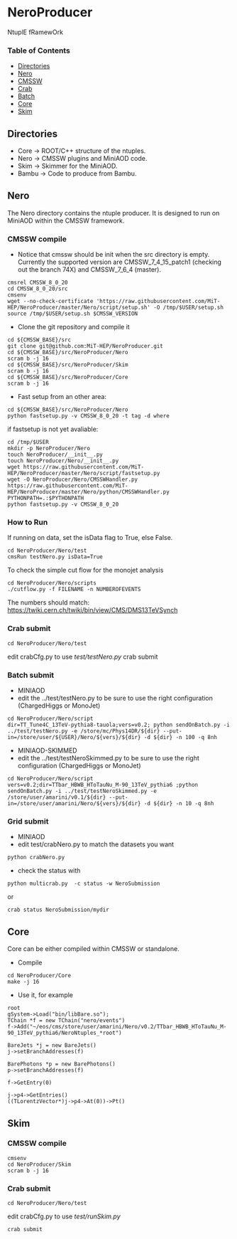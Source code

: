 # NeroProducer
NtuplE fRamewOrk

### Table of Contents
- [Directories](#user-content-directories)
- [Nero](#user-content-nero)
- [CMSSW](#user-content-cmssw)
- [Crab](#user-content-crab-submit)
- [Batch](#user-content-batch-submit)
- [Core](#user-content-core)
- [Skim](#user-content-skim)

## Directories
* Core -> ROOT/C++ structure of the ntuples.
* Nero -> CMSSW plugins and MiniAOD code.
* Skim -> Skimmer for the MiniAOD. 
* Bambu -> Code to produce from Bambu. 

## Nero
The Nero directory contains the ntuple producer. 
It is designed to run on MiniAOD within the CMSSW framework.


### CMSSW compile
* Notice that cmssw should be init when the src directory is empty.
Currently the supported version are CMSSW\_7\_4\_15\_patch1 (checking out the branch 74X) and CMSSW\_7\_6\_4 (master).
```
cmsrel CMSSW_8_0_20
cd CMSSW_8_0_20/src
cmsenv
wget --no-check-certificate 'https://raw.githubusercontent.com/MiT-HEP/NeroProducer/master/Nero/script/setup.sh' -O /tmp/$USER/setup.sh
source /tmp/$USER/setup.sh $CMSSW_VERSION
```
* Clone the git repository and compile it
```
cd ${CMSSW_BASE}/src
git clone git@github.com:MiT-HEP/NeroProducer.git
cd ${CMSSW_BASE}/src/NeroProducer/Nero
scram b -j 16
cd ${CMSSW_BASE}/src/NeroProducer/Skim
scram b -j 16
cd ${CMSSW_BASE}/src/NeroProducer/Core
scram b -j 16
```

* Fast setup from an other area:
```
cd ${CMSSW_BASE}/src/NeroProducer/Nero
python fastsetup.py -v CMSSW_8_0_20 -t tag -d where
```
if fastsetup is not yet avaliable:
```
cd /tmp/$USER
mkdir -p NeroProducer/Nero
touch NeroProducer/__init__.py
touch NeroProducer/Nero/__init__.py
wget https://raw.githubusercontent.com/MiT-HEP/NeroProducer/master/Nero/script/fastsetup.py
wget -O NeroProducer/Nero/CMSSWHandler.py https://raw.githubusercontent.com/MiT-HEP/NeroProducer/master/Nero/python/CMSSWHandler.py
PYTHONPATH=.:$PYTHONPATH
python fastsetup.py -v CMSSW_8_0_20
```

### How to Run
If running on data, set the isData flag to True, else False.
```
cd NeroProducer/Nero/test
cmsRun testNero.py isData=True
```

To check the simple cut flow for the monojet analysis
```
cd NeroProducer/Nero/scripts
./cutflow.py -f FILENAME -n NUMBEROFEVENTS
```
The numbers should match: https://twiki.cern.ch/twiki/bin/view/CMS/DMS13TeVSynch

### Crab submit
```
cd NeroProducer/Nero/test
```
edit crabCfg.py to use _test/testNero.py_
crab submit

### Batch submit
* MINIAOD
* edit the ../test/testNero.py to be sure to use the right configuration (ChargedHiggs or MonoJet) 
```
cd NeroProducer/Nero/script
dir=TT_Tune4C_13TeV-pythia8-tauola;vers=v0.2; python sendOnBatch.py -i ../test/testNero.py -e /store/mc/Phys14DR/${dir} --put-in=/store/user/${USER}/Nero/${vers}/${dir} -d ${dir} -n 100 -q 8nh
```
* MINIAOD-SKIMMED
* edit the ../test/testNeroSkimmed.py to be sure to use the right configuration (ChargedHiggs or MonoJet) 
```
cd NeroProducer/Nero/script
vers=v0.2;dir=TTbar_HBWB_HToTauNu_M-90_13TeV_pythia6 ;python sendOnBatch.py -i ../test/testNeroSkimmed.py -e /store/user/amarini/v0.1/${dir} --put-in=/store/user/amarini/Nero/${vers}/${dir} -d ${dir} -n 10 -q 8nh
```

### Grid submit
* MINIAOD
* edit test/crabNero.py to match the datasets you want
```
python crabNero.py
```
* check the status with
```
python multicrab.py  -c status -w NeroSubmission
```
or 
```
crab status NeroSubmission/mydir
```

## Core
Core can be either compiled within CMSSW or standalone.
* Compile
```
cd NeroProducer/Core
make -j 16
```
* Use it, for example
```
root
gSystem->Load("bin/libBare.so");
TChain *f = new TChain("nero/events")
f->Add("~/eos/cms/store/user/amarini/Nero/v0.2/TTbar_HBWB_HToTauNu_M-90_13TeV_pythia6/NeroNtuples_*root")

BareJets *j = new BareJets()
j->setBranchAddresses(f)

BarePhotons *p = new BarePhotons()
p->setBranchAddresses(f)

f->GetEntry(0)

j->p4->GetEntries()
((TLorentzVector*)j->p4->At(0))->Pt()
```

## Skim

### CMSSW compile
```
cmsenv
cd NeroProducer/Skim
scram b -j 16
```

### Crab submit
```
cd NeroProducer/Nero/test
```
edit crabCfg.py to use _test/runSkim.py_
```
crab submit
```



